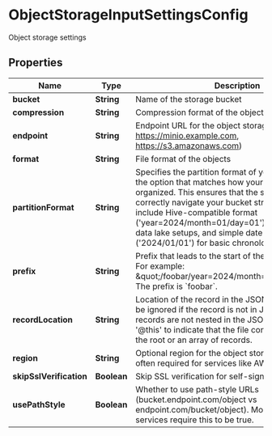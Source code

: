 

# ObjectStorageInputSettingsConfig

Object storage settings

## Properties

| Name | Type | Description | Notes |
|------------ | ------------- | ------------- | -------------|
|**bucket** | **String** | Name of the storage bucket |  [optional] |
|**compression** | **String** | Compression format of the objects |  [optional] |
|**endpoint** | **String** | Endpoint URL for the object storage service (e.g., https://minio.example.com, https://s3.amazonaws.com) |  [optional] |
|**format** | **String** | File format of the objects |  [optional] |
|**partitionFormat** | **String** | Specifies the partition format of your bucket. Select the option that matches how your data is currently organized. This ensures that the system can correctly navigate your bucket structure. Options include Hive-compatible format (&#39;year&#x3D;2024/month&#x3D;01/day&#x3D;01&#39;) commonly used in data lake setups, and simple date format (&#39;2024/01/01&#39;) for basic chronological organization. |  [optional] |
|**prefix** | **String** | Prefix that leads to the start of the expected partition. For example: \&quot;/foobar/year&#x3D;2024/month&#x3D;01/day&#x3D;01/\&quot;. The prefix is &#x60;foobar&#x60;. |  [optional] |
|**recordLocation** | **String** | Location of the record in the JSON object. This can be ignored if the record is not in JSON format. If the records are not nested in the JSON, you can use &#39;@this&#39; to indicate that the file contains the record at the root or an array of records. |  [optional] |
|**region** | **String** | Optional region for the object storage service. This is often required for services like AWS S3. |  [optional] |
|**skipSslVerification** | **Boolean** | Skip SSL verification for self-signed certificates |  [optional] |
|**usePathStyle** | **Boolean** | Whether to use path-style URLs (bucket.endpoint.com/object vs endpoint.com/bucket/object). Most S3-compatible services require this to be true. |  [optional] |



